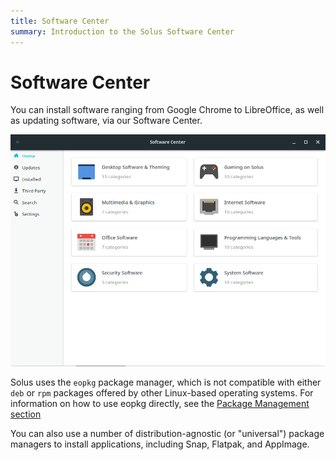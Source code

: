 ```yaml
---
title: Software Center
summary: Introduction to the Solus Software Center
---
```


# Software Center

You can install software ranging from Google Chrome to LibreOffice, as well as updating software, via our Software Center.

![Software Center](solus-sc.jpg)

Solus uses the `eopkg` package manager, which is not compatible with either `deb` or `rpm` packages offered by other Linux-based operating systems.
For information on how to use eopkg directly, see the [Package Management section](/docs/category/package-management/)

You can also use a number of distribution-agnostic (or "universal") package managers to install applications, including Snap, Flatpak, and AppImage.
